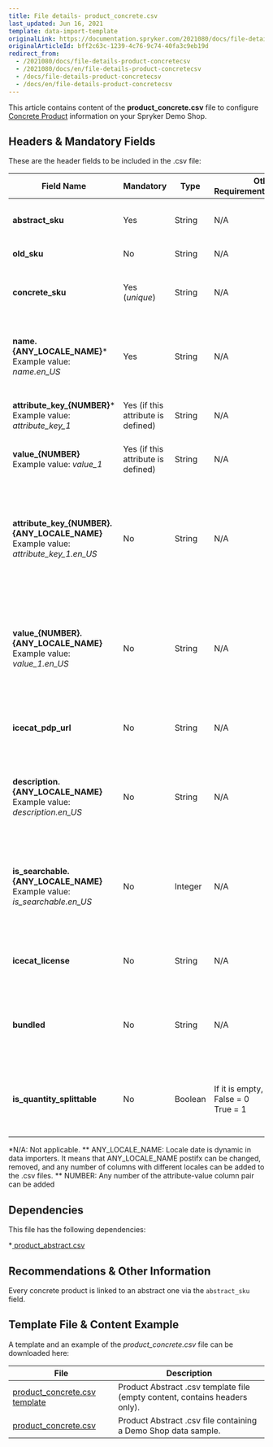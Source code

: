```yaml
---
title: File details- product_concrete.csv
last_updated: Jun 16, 2021
template: data-import-template
originalLink: https://documentation.spryker.com/2021080/docs/file-details-product-concretecsv
originalArticleId: bff2c63c-1239-4c76-9c74-40fa3c9eb19d
redirect_from:
  - /2021080/docs/file-details-product-concretecsv
  - /2021080/docs/en/file-details-product-concretecsv
  - /docs/file-details-product-concretecsv
  - /docs/en/file-details-product-concretecsv
---
```


This article contains content of the **product_concrete.csv** file to configure [Concrete Product](/docs/scos/user/features/{{page.version}}/product-feature-overview/product-feature-overview.html) information on your Spryker Demo Shop.

## Headers & Mandatory Fields 
These are the header fields to be included in the .csv file:

| Field Name | Mandatory | Type | Other Requirements/Comments | Description |
| --- | --- | --- | --- | --- |
| **abstract_sku** | Yes | String |N/A | Name of the product, in locale US. |
| **old_sku** | No | String |N/A | Old SKU identifier. |
| **concrete_sku** | Yes (*unique*) | String |N/A | SKU identifier of the concrete product. |
| **name.{ANY_LOCALE_NAME}***<br>Example value: *name.en_US* | Yes | String |N/A | Name of the product in the specified location (US for our example). |
| **attribute_key_{NUMBER}***<br>Example value: *attribute_key_1*<br> | Yes (if this attribute is defined) | String |N/A | Product attribute key for the attribute. |
| **value_{NUMBER}**<br>Example value: *value_1*<br>|Yes (if this attribute is defined) | String |N/A | Product value for the attribute. |
| **attribute_key_{NUMBER}.{ANY_LOCALE_NAME}**<br>Example value: *attribute_key_1.en_US*<br> | No | String |N/A | Product attribute key, for the first attribute, translated in the specified locale (US for our example). |
| **value_{NUMBER}.{ANY_LOCALE_NAME}**<br>Example value: *value_1.en_US*<br>|No | String |N/A | Product value for the attribute, translated in the specified locale (US for our example). |
| **icecat_pdp_url** | No | String |N/A | Icecat product catalogue URL service. |
| **description.{ANY_LOCALE_NAME}**<br>Example value: *description.en_US*  | No | String |N/A | Product description, translated in the specified locale (US for our example). |
| **is_searchable.{ANY_LOCALE_NAME}**<br>Example value: *is_searchable.en_US*| No | Integer |N/A | Indicates if the product is searchable in the specified locale (US for our example). |
| **icecat_license** | No | String |N/A | Icecat product catalogue licence code. |
| **bundled** | No | String |N/A | Products SKUs separated by comas, that are part of the bundle. |
| **is_quantity_splittable** | No | Boolean |If it is empty, will be *False*.<br>False = 0<br>True = 1 | To be considered a new product until this presented date. |
*N/A: Not applicable.
** ANY_LOCALE_NAME: Locale date is dynamic in data importers. It means that ANY_LOCALE_NAME postifx can be changed, removed, and any number of columns with different locales can be added to the .csv files.
** NUMBER: Any number of  the attribute-value column pair can be added

## Dependencies

This file has the following dependencies:

*[ product_abstract.csv](/docs/scos/dev/data-import/{{page.version}}/data-import-categories/catalog-setup/products/file-details-product-abstract.csv.html)

## Recommendations & Other Information
Every concrete product is linked to an abstract one via the `abstract_sku` field.

## Template File & Content Example
A template and an example of the *product_concrete.csv*  file can be downloaded here:

| File | Description |
| --- | --- |
| [product_concrete.csv template](https://spryker.s3.eu-central-1.amazonaws.com/docs/Developer+Guide/Back-End/Data+Manipulation/Data+Ingestion/Data+Import/Data+Import+Categories/Catalog+Setup/Products/Template+product_concrete.csv) | Product Abstract .csv template file (empty content, contains headers only). |
| [product_concrete.csv](https://spryker.s3.eu-central-1.amazonaws.com/docs/Developer+Guide/Back-End/Data+Manipulation/Data+Ingestion/Data+Import/Data+Import+Categories/Catalog+Setup/Products/product_concrete.csv) | Product Abstract .csv file containing a Demo Shop data sample. |
